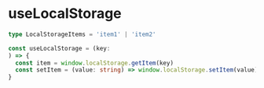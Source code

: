 # useLocalStorage

```typescript
type LocalStorageItems = 'item1' | 'item2'

const useLocalStorage = (key:
) => {
  const item = window.localStorage.getItem(key)
  const setItem = (value: string) => window.localStorage.setItem(value)
}
```
